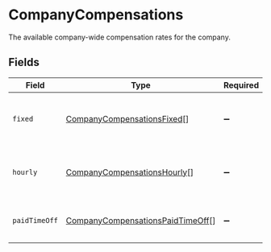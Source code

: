 # CompanyCompensations

The available company-wide compensation rates for the company.


## Fields

| Field                                                                                       | Type                                                                                        | Required                                                                                    | Description                                                                                 |
| ------------------------------------------------------------------------------------------- | ------------------------------------------------------------------------------------------- | ------------------------------------------------------------------------------------------- | ------------------------------------------------------------------------------------------- |
| `fixed`                                                                                     | [CompanyCompensationsFixed](../../models/shared/companycompensationsfixed.md)[]             | :heavy_minus_sign:                                                                          | The available fixed compensation rates for the company.                                     |
| `hourly`                                                                                    | [CompanyCompensationsHourly](../../models/shared/companycompensationshourly.md)[]           | :heavy_minus_sign:                                                                          | The available hourly compensation rates for the company.                                    |
| `paidTimeOff`                                                                               | [CompanyCompensationsPaidTimeOff](../../models/shared/companycompensationspaidtimeoff.md)[] | :heavy_minus_sign:                                                                          | The available types of paid time off for the company.                                       |